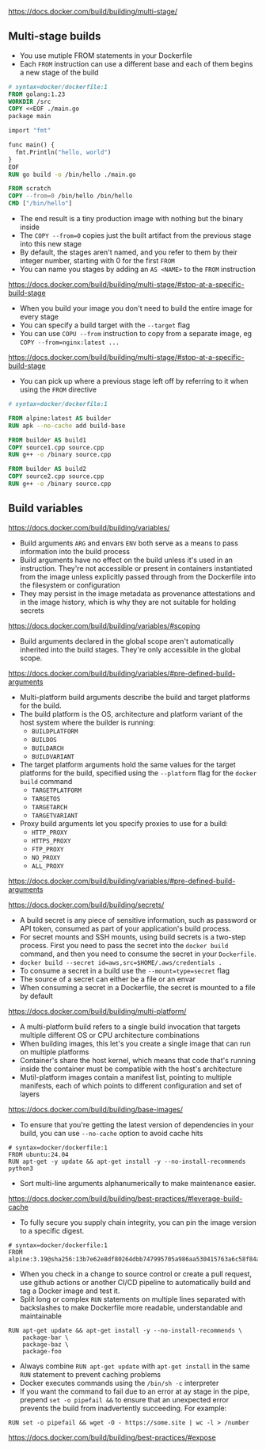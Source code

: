 
https://docs.docker.com/build/building/multi-stage/

## Multi-stage builds

- You use mutiple FROM statements in your Dockerfile
- Each `FROM` instruction can use a different base and each of them begins a new stage of the build

```Dockerfile
# syntax=docker/dockerfile:1
FROM golang:1.23
WORKDIR /src
COPY <<EOF ./main.go
package main

import "fmt"

func main() {
  fmt.Println("hello, world")
}
EOF
RUN go build -o /bin/hello ./main.go

FROM scratch
COPY --from=0 /bin/hello /bin/hello
CMD ["/bin/hello"]
```

- The end result is a tiny production image with nothing but the binary inside
- The `COPY --from=0` copies just the built artifact from the previous stage into this new stage
- By default, the stages aren't named, and you refer to them by their integer number, starting with 0 for the first `FROM`
- You can name you stages by adding an `AS <NAME>` to the `FROM` instruction

https://docs.docker.com/build/building/multi-stage/#stop-at-a-specific-build-stage

- When you build your image you don't need to build the entire image for every stage
- You can specify a build target with the `--target` flag
- You can use `COPU --from` instruction to copy from a separate image, eg `COPY --from=nginx:latest ...`

https://docs.docker.com/build/building/multi-stage/#stop-at-a-specific-build-stage

- You can pick up where a previous stage left off by referring to it when using the `FROM` directive

```Dockerfile
# syntax=docker/dockerfile:1

FROM alpine:latest AS builder
RUN apk --no-cache add build-base

FROM builder AS build1
COPY source1.cpp source.cpp
RUN g++ -o /binary source.cpp

FROM builder AS build2
COPY source2.cpp source.cpp
RUN g++ -o /binary source.cpp
```


## Build variables

https://docs.docker.com/build/building/variables/

- Build arguments `ARG` and envars `ENV` both serve as a means to pass information into the build process
- Build arguments have no effect on the build unless it's used in an instruction. They're not accessible or present in containers instantiated from the image unless explicitly passed through from the Dockerfile into the filesystem or configuration
- They may persist in the image metadata as provenance attestations and in the image history, which is why they are not suitable for holding secrets

https://docs.docker.com/build/building/variables/#scoping

- Build arguments declared in the global scope aren't automatically inherited into the build stages. They're only accessible in the global scope.

https://docs.docker.com/build/building/variables/#pre-defined-build-arguments

- Multi-platform build arguments describe the build and target platforms for the build.
- The build platform is the OS, architecture and platform variant of the host system where the builder is running:
	- `BUILDPLATFORM`
	- `BUILDOS`
	- `BUILDARCH`
	- `BUILDVARIANT`
- The target platform arguments hold the same values for the target platforms for the build, specified using the `--platform` flag for the `docker build` command
	- `TARGETPLATFORM`
	- `TARGETOS`
	- `TARGETARCH`
	- `TARGETVARIANT`
- Proxy build arguments let you specify proxies to use for a build:
	- `HTTP_PROXY`
	- `HTTPS_PROXY`
	- `FTP_PROXY`
	- `NO_PROXY`
	- `ALL_PROXY`

https://docs.docker.com/build/building/variables/#pre-defined-build-arguments

https://docs.docker.com/build/building/secrets/

- A build secret is any piece of sensitive information, such as password or API token, consumed as part of your application's build process.
- For secret mounts and SSH mounts, using build secrets is a two-step process. First you need to pass the secret into the `docker build` command, and then you need to consume the secret in your `Dockerfile`.
- `docker build --secret id=aws,src=$HOME/.aws/credentials .`
- To consume a secret in a build use the `--mount=type=secret` flag
- The source of a secret can either be a file or an envar
- When consuming a secret in a Dockerfile, the secret is mounted to a file by default

https://docs.docker.com/build/building/multi-platform/

- A multi-platform build refers to a single build invocation that targets multiple different OS or CPU architecture combinations
- When building images, this let's you create a single image that can run on multiple platforms
- Container's share the host kernel, which means that code that's running inside the container must be compatible with the host's architecture
- Mutil-platform images contain a manifest list, pointing to multiple manifests, each of which points to different configuration and set of layers

https://docs.docker.com/build/building/base-images/

- To ensure that you're getting the latest version of dependencies in your build, you can use `--no-cache` option to avoid cache hits

```
# syntax=docker/dockerfile:1
FROM ubuntu:24.04
RUN apt-get -y update && apt-get install -y --no-install-recommends python3
```

- Sort multi-line arguments alphanumerically to make maintenance easier.

https://docs.docker.com/build/building/best-practices/#leverage-build-cache

- To fully secure you supply chain integrity, you can pin the image version to a specific digest.
```
# syntax=docker/dockerfile:1
FROM alpine:3.19@sha256:13b7e62e8df80264dbb747995705a986aa530415763a6c58f84a3ca8af9a5bcd
```

- When you check in a change to source control or create a pull request, use github actions or another CI/CD pipeline to automatically build and tag a Docker image and test it.
- Split long or complex `RUN` statements on multiple lines separated with backslashes to make Dockerfile more readable, understandable and maintainable

```
RUN apt-get update && apt-get install -y --no-install-recommends \
    package-bar \
    package-baz \
    package-foo
```

- Always combine `RUN apt-get update` with `apt-get install` in the same `RUN` statement to prevent caching problems
- Docker executes commands using the `/bin/sh -c` interpreter
- If you want the command to fail due to an error at ay stage in the pipe, prepend `set -o pipefail &&` to ensure that an unexpected error prevents the build from inadvertently succeeding. For example:

```
RUN set -o pipefail && wget -O - https://some.site | wc -l > /number
```

https://docs.docker.com/build/building/best-practices/#expose